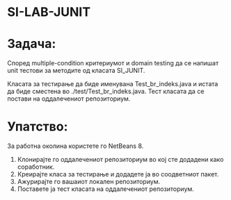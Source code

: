 # SI-LAB-JUNIT

# Задача:

Според multiple-condition критериумот и domain testing да се напишат unit тестови за методите од класата SI_JUNIT. 

Класата за тестирање да биде именувана Test_br_indeks.java и истата да биде сместена во ./test/Test_br_indeks.java. Тест класата да се постави на оддалечениот репозиториум.

# Упатство:

За работна околина користете го NetBeans 8.

1. Клонирајте го оддалечениот репозиториум во кој сте додадени како соработник.
2. Креирајте класа за тестирање и додадете ја во соодветниот пакет.
3. Ажурирајте го вашаиот локален репозиториум.
4. Поставете ја тест класата на оддалечениот репозиториум.
